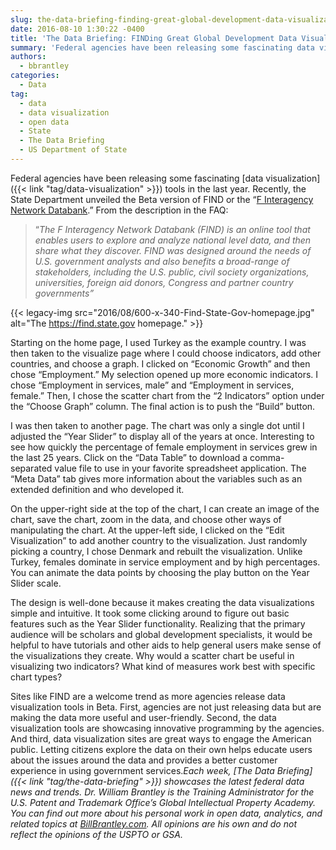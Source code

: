 ```yaml
---
slug: the-data-briefing-finding-great-global-development-data-visualizations-courtesy-of-the-state-department
date: 2016-08-10 1:30:22 -0400
title: 'The Data Briefing: FINDing Great Global Development Data Visualizations Courtesy of the State Department'
summary: 'Federal agencies have been releasing some fascinating data visualization tools in the last year. Recently, the State Department unveiled the Beta version of FIND or the &ldquo;F Interagency Network Databank.&rdquo; From the description in the FAQ: &ldquo;The F Interagency Network Databank (FIND) is an online tool that enables users to explore and analyze national level'
authors:
  - bbrantley
categories:
  - Data
tag:
  - data
  - data visualization
  - open data
  - State
  - The Data Briefing
  - US Department of State
---
```


Federal agencies have been releasing some fascinating [data visualization]({{< link "tag/data-visualization" >}}) tools in the last year. Recently, the State Department unveiled the Beta version of FIND or the “[F Interagency Network Databank](http://find.state.gov/).” From the description in the FAQ:

> “_The F Interagency Network Databank (FIND) is an online tool that enables users to explore and analyze national level data, and then share what they discover. FIND was designed around the needs of U.S. government analysts and also benefits a broad-range of stakeholders, including the U.S. public, civil society organizations, universities, foreign aid donors, Congress and partner country governments”_

{{< legacy-img src="2016/08/600-x-340-Find-State-Gov-homepage.jpg" alt="The https://find.state.gov homepage." >}}

Starting on the home page, I used Turkey as the example country. I was then taken to the visualize page where I could choose indicators, add other countries, and choose a graph. I clicked on “Economic Growth” and then chose “Employment.” My selection opened up more economic indicators. I chose “Employment in services, male” and “Employment in services, female.” Then, I chose the scatter chart from the “2 Indicators” option under the “Choose Graph” column. The final action is to push the “Build” button.

I was then taken to another page. The chart was only a single dot until I adjusted the “Year Slider” to display all of the years at once. Interesting to see how quickly the percentage of female employment in services grew in the last 25 years. Click on the “Data Table” to download a comma-separated value file to use in your favorite spreadsheet application. The “Meta Data” tab gives more information about the variables such as an extended definition and who developed it.

On the upper-right side at the top of the chart, I can create an image of the chart, save the chart, zoom in the data, and choose other ways of manipulating the chart. At the upper-left side, I clicked on the “Edit Visualization” to add another country to the visualization. Just randomly picking a country, I chose Denmark and rebuilt the visualization. Unlike Turkey, females dominate in service employment and by high percentages. You can animate the data points by choosing the play button on the Year Slider scale.

The design is well-done because it makes creating the data visualizations simple and intuitive. It took some clicking around to figure out basic features such as the Year Slider functionality. Realizing that the primary audience will be scholars and global development specialists, it would be helpful to have tutorials and other aids to help general users make sense of the visualizations they create. Why would a scatter chart be useful in visualizing two indicators? What kind of measures work best with specific chart types?

Sites like FIND are a welcome trend as more agencies release data visualization tools in Beta. First, agencies are not just releasing data but are making the data more useful and user-friendly. Second, the data visualization tools are showcasing innovative programming by the agencies. And third, data visualization sites are great ways to engage the American public. Letting citizens explore the data on their own helps educate users about the issues around the data and provides a better customer experience in using government services._Each week, [The Data Briefing]({{< link "tag/the-data-briefing" >}}) showcases the latest federal data news and trends._
_Dr. William Brantley is the Training Administrator for the U.S. Patent and Trademark Office’s Global Intellectual Property Academy. You can find out more about his personal work in open data, analytics, and related topics at [BillBrantley.com](http://billbrantley.com/). All opinions are his own and do not reflect the opinions of the USPTO or GSA._